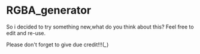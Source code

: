 # RGBA_generator

So i decided to try something new,what do you think about this?
Feel free to edit and re-use.




Please don't forget to give due credit!!!(*_*)

